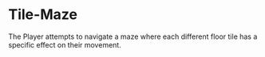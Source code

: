 # Tile-Maze
The Player attempts to navigate a maze where each different floor tile has a specific effect on their movement.
